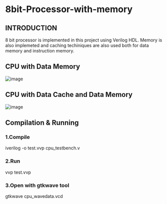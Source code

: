 # 8bit-Processor-with-memory

## INTRODUCTION
8 bit processor is implemented in this project using Verilog HDL. Memory is also implemeted and caching techiniques are also used both for data memory and instruction memory. 

## CPU with Data Memory
![image](https://github.com/sumuduliyanage/8bit-Processor-with-memory/blob/main/docs/img1.PNG)

## CPU with Data Cache and Data Memory
![image](https://github.com/sumuduliyanage/8bit-Processor-with-memory/blob/main/docs/img2.PNG)

## Compilation & Running
### 1.Compile

  iverilog -o test.vvp cpu_testbench.v

### 2.Run

  vvp test.vvp

### 3.Open with gtkwave tool

  gtkwave cpu_wavedata.vcd

